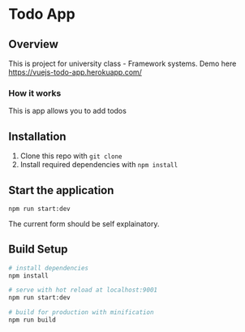 # Todo App


## Overview
This is project for university class - Framework systems. Demo here https://vuejs-todo-app.herokuapp.com/

### How it works
This is app allows you to add todos


## Installation

1. Clone this repo with `git clone`
2. Install required dependencies with `npm install`


## Start the application

```
npm run start:dev
```

The current form should be self explainatory.

## Build Setup

``` bash
# install dependencies
npm install

# serve with hot reload at localhost:9001
npm run start:dev

# build for production with minification
npm run build

```

